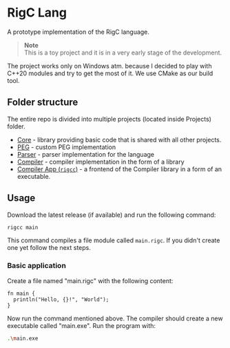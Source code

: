 # RigC Lang

A prototype implementation of the RigC language.

> **Note**  
> This is a toy project and it is in a very early stage of the development.

The project works only on Windows atm. because I decided to play with
C++20 modules and try to get the most of it. We use CMake as our build
tool.

## Folder structure

The entire repo is divided into multiple projects (located inside Projects)
folder.

- [Core](Projects/Core) - library providing basic code that is shared with
  all other projects.
- [PEG](Projects/PEG) - custom PEG implementation
- [Parser](Projects/Parser) - parser implementation for the language
- [Compiler](Projects/Compiler) - compiler implementation in the form of a library
- [Compiler App (`rigcc`)](Projects/CompilerApp) - a frontend of the Compiler library in a form
  of an executable.
  
## Usage

Download the latest release (if available) and run the following command:

```sh
rigcc main
```

This command compiles a file module called `main.rigc`. If you didn't create one yet
follow the next steps.

### Basic application

Create a file named "main.rigc" with the following content:

```rigc
fn main {
  println("Hello, {}!", "World");
}
```

Now run the command mentioned above. The compiler should create a new executable
called "main.exe". Run the program with:

```sh
.\main.exe
```

